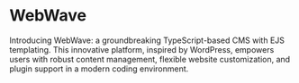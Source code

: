 # WebWave
Introducing WebWave: a groundbreaking TypeScript-based CMS with EJS templating. This innovative platform, inspired by WordPress, empowers users with robust content management, flexible website customization, and plugin support in a modern coding environment.
